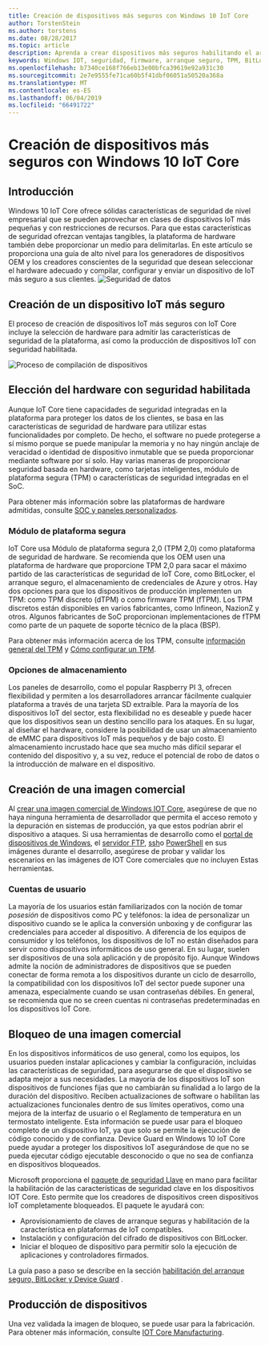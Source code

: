 ```yaml
---
title: Creación de dispositivos más seguros con Windows 10 IoT Core
author: TorstenStein
ms.author: torstens
ms.date: 08/28/2017
ms.topic: article
description: Aprenda a crear dispositivos más seguros habilitando el arranque seguro, implementando TPM, etc.
keywords: Windows IOT, seguridad, firmware, arranque seguro, TPM, BitLocker, cifrado
ms.openlocfilehash: b7340ce168f766eb13e00bfca39619e92a931c30
ms.sourcegitcommit: 2e7e9555fe71ca60b5f41dbf06051a50520a368a
ms.translationtype: MT
ms.contentlocale: es-ES
ms.lasthandoff: 06/04/2019
ms.locfileid: "66491722"
---
```

# <a name="building-more-secure-devices-with-windows-10-iot-core"></a>Creación de dispositivos más seguros con Windows 10 IoT Core

## <a name="introduction"></a>Introducción  

Windows 10 IoT Core ofrece sólidas características de seguridad de nivel empresarial que se pueden aprovechar en clases de dispositivos IoT más pequeñas y con restricciones de recursos. Para que estas características de seguridad ofrezcan ventajas tangibles, la plataforma de hardware también debe proporcionar un medio para delimitarlas. En este artículo se proporciona una guía de alto nivel para los generadores de dispositivos OEM y los creadores conscientes de la seguridad que desean seleccionar el hardware adecuado y compilar, configurar y enviar un dispositivo de IoT más seguro a sus clientes.
![Seguridad de datos](../media/SecurityFlowAndCertificates/DataRestExecutionMotion.png)

## <a name="building-a-more-secure-iot-device"></a>Creación de un dispositivo IoT más seguro  
El proceso de creación de dispositivos IoT más seguros con IoT Core incluye la selección de hardware para admitir las características de seguridad de la plataforma, así como la producción de dispositivos IoT con seguridad habilitada.

![Proceso de compilación de dispositivos](../media/SecurityFlowAndCertificates/DeviceBuildProcess.png)


## <a name="choosing-security-enabled-hardware"></a>Elección del hardware con seguridad habilitada
Aunque IoT Core tiene capacidades de seguridad integradas en la plataforma para proteger los datos de los clientes, se basa en las características de seguridad de hardware para utilizar estas funcionalidades por completo. De hecho, el software no puede protegerse a sí mismo porque se puede manipular la memoria y no hay ningún anclaje de veracidad o identidad de dispositivo inmutable que se pueda proporcionar mediante software por sí solo. Hay varias maneras de proporcionar seguridad basada en hardware, como tarjetas inteligentes, módulo de plataforma segura (TPM) o características de seguridad integradas en el SoC. 

Para obtener más información sobre las plataformas de hardware admitidas, consulte [SOC y paneles personalizados](https://docs.microsoft.com/en-us/windows/iot-core/learn-about-hardware/socsandcustomboards). 

### <a name="trusted-platform-module"></a>Módulo de plataforma segura
IoT Core usa Módulo de plataforma segura 2,0 (TPM 2,0) como plataforma de seguridad de hardware. Se recomienda que los OEM usen una plataforma de hardware que proporcione TPM 2,0 para sacar el máximo partido de las características de seguridad de IoT Core, como BitLocker, el arranque seguro, el almacenamiento de credenciales de Azure y otros. Hay dos opciones para que los dispositivos de producción implementen un TPM: como TPM discreto (dTPM) o como firmware TPM (fTPM). Los TPM discretos están disponibles en varios fabricantes, como Infineon, NazionZ y otros. Algunos fabricantes de SoC proporcionan implementaciones de fTPM como parte de un paquete de soporte técnico de la placa (BSP). 

Para obtener más información acerca de los TPM, consulte [información general del TPM](https://docs.microsoft.com/en-us/windows/iot-core/secure-your-device/tpm) y [Cómo configurar un TPM](https://docs.microsoft.com/en-us/windows/iot-core/secure-your-device/setuptpm).

### <a name="storage-options"></a>Opciones de almacenamiento
Los paneles de desarrollo, como el popular Raspberry PI 3, ofrecen flexibilidad y permiten a los desarrolladores arrancar fácilmente cualquier plataforma a través de una tarjeta SD extraíble. Para la mayoría de los dispositivos IoT del sector, esta flexibilidad no es deseable y puede hacer que los dispositivos sean un destino sencillo para los ataques. En su lugar, al diseñar el hardware, considere la posibilidad de usar un almacenamiento de eMMC para dispositivos IoT más pequeños y de bajo costo. El almacenamiento incrustado hace que sea mucho más difícil separar el contenido del dispositivo y, a su vez, reduce el potencial de robo de datos o la introducción de malware en el dispositivo.

## <a name="create-a-retail-image"></a>Creación de una imagen comercial 
Al [crear una imagen comercial de Windows IOT Core](https://docs.microsoft.com/windows-hardware/manufacture/iot/iot-core-manufacturing-guide), asegúrese de que no haya ninguna herramienta de desarrollador que permita el acceso remoto y la depuración en sistemas de producción, ya que estos podrían abrir el dispositivo a ataques. Si usa herramientas de desarrollo como el [portal de dispositivos de Windows](https://docs.microsoft.com/en-us/windows/iot-core/manage-your-device/remotedisplay), el [servidor FTP](https://docs.microsoft.com/en-us/windows/iot-core/connect-your-device/ftp), [ssh](https://docs.microsoft.com/en-us/windows/iot-core/connect-your-device/ssh)o [PowerShell](https://docs.microsoft.com/en-us/windows/iot-core/connect-your-device/powershell) en sus imágenes durante el desarrollo, asegúrese de probar y validar los escenarios en las imágenes de IOT Core comerciales que no incluyen Estas herramientas.

### <a name="user-accounts"></a>Cuentas de usuario
La mayoría de los usuarios están familiarizados con la noción de tomar *posesión* de dispositivos como PC y teléfonos: la idea de personalizar un dispositivo cuando se le aplica la conversión unboxing y de configurar las credenciales para acceder al dispositivo. A diferencia de los equipos de consumidor y los teléfonos, los dispositivos de IoT no están diseñados para servir como dispositivos informáticos de uso general. En su lugar, suelen ser dispositivos de una sola aplicación y de propósito fijo. Aunque Windows admite la noción de administradores de dispositivos que se pueden conectar de forma remota a los dispositivos durante un ciclo de desarrollo, la compatibilidad con los dispositivos IoT del sector puede suponer una amenaza, especialmente cuando se usan contraseñas débiles. En general, se recomienda que no se creen cuentas ni contraseñas predeterminadas en los dispositivos IoT Core.

## <a name="lockdown-a-retail-image"></a>Bloqueo de una imagen comercial
En los dispositivos informáticos de uso general, como los equipos, los usuarios pueden instalar aplicaciones y cambiar la configuración, incluidas las características de seguridad, para asegurarse de que el dispositivo se adapta mejor a sus necesidades. La mayoría de los dispositivos IoT son dispositivos de funciones fijas que no cambiarán su finalidad a lo largo de la duración del dispositivo. Reciben actualizaciones de software o habilitan las actualizaciones funcionales dentro de sus límites operativos, como una mejora de la interfaz de usuario o el Reglamento de temperatura en un termostato inteligente. Esta información se puede usar para el bloqueo completo de un dispositivo IoT, ya que solo se permite la ejecución de código conocido y de confianza. Device Guard en Windows 10 IoT Core puede ayudar a proteger los dispositivos IoT asegurándose de que no se pueda ejecutar código ejecutable desconocido o que no sea de confianza en dispositivos bloqueados.

Microsoft proporciona el [paquete de seguridad Llave](https://github.com/ms-iot/security/tree/master/TurnkeySecurity) en mano para facilitar la habilitación de las características de seguridad clave en los dispositivos IOT Core. Esto permite que los creadores de dispositivos creen dispositivos IoT completamente bloqueados. El paquete le ayudará con:

* Aprovisionamiento de claves de arranque seguras y habilitación de la característica en plataformas de IoT compatibles.
* Instalación y configuración del cifrado de dispositivos con BitLocker. 
* Iniciar el bloqueo de dispositivo para permitir solo la ejecución de aplicaciones y controladores firmados.

La guía paso a paso se describe en la sección [habilitación del arranque seguro, BitLocker y Device Guard](https://docs.microsoft.com/en-us/windows/iot-core/secure-your-device/securebootandbitlocker) .

## <a name="device-production"></a>Producción de dispositivos
Una vez validada la imagen de bloqueo, se puede usar para la fabricación. Para obtener más información, consulte [IOT Core Manufacturing](https://docs.microsoft.com/en-us/windows-hardware/manufacture/iot/).
